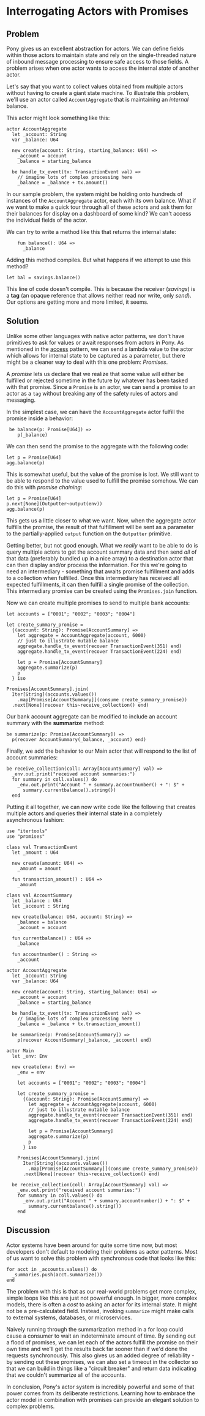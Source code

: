 # Interrogating Actors with Promises

## Problem

Pony gives us an excellent abstraction for actors. We can define fields within those actors to maintain state and rely on the single-threaded nature of inbound message processing to ensure safe access to those fields. A problem arises when one actor wants to access the internal _state_ of another actor.

Let's say that you want to collect values obtained from multiple actors without having to create a giant state machine. To illustrate this problem, we'll use an actor called `AccountAggregate` that is maintaining an _internal_ balance. 

This actor might look something like this:

```pony
actor AccountAggregate
  let _account: String
  var _balance: U64
  
  new create(account: String, starting_balance: U64) =>
    _account = account
    _balance = starting_balance
    
  be handle_tx_event(tx: TransactionEvent val) =>
    // imagine lots of complex processing here
    _balance = _balance + tx.amount()
```

In our sample problem, the system might be holding onto hundreds of instances of the `AccountAggregate` actor, each with its own balance. What if we want to make a quick tour through all of these actors and ask them for their balances for display on a dashboard of some kind? We can't access the individual fields of the actor.

We can try to write a method like this that returns the internal state:

```pony
    fun balance(): U64 =>
      _balance
```

Adding this method compiles. But what happens if we attempt to use this method?

```pony
let bal = savings.balance()
```

This line of code doesn't compile. This is because the receiver (_savings_) is a **tag** (an opaque reference that allows neither read nor write, only _send_). Our options are getting more and more limited, it seems.

## Solution

Unlike some other languages with native actor patterns, we don't have primitives to ask for values or await responses from actors in Pony. As mentioned in the [access](./access.md) pattern, we can send a lambda value to the actor which allows for internal state to be captured as a parameter, but there might be a cleaner way to deal with this one problem: _Promises_.

A _promise_ lets us declare that we realize that some value will either be fulfilled or rejected sometime in the future by whatever has been tasked with that promise. Since a `Promise` is an actor, we can send a promise to an actor as a `tag` without breaking any of the safety rules of actors and messaging.

In the simplest case, we can have the `AccountAggregate` actor fulfill the promise inside a behavior:

```pony
 be balance(p: Promise[U64]) =>
    p(_balance)
```
We can then send the promise to the aggregate with the following code:

```pony
let p = Promise[U64]
agg.balance(p)
```

This is somewhat useful, but the value of the promise is lost. We still want to be able to respond to the value used to fulfill the promise somehow. We can do this with _promise chaining_:

```pony
let p = Promise[U64]
p.next[None](Outputter~output(env))
agg.balance(p)
```

This gets us a little closer to what we want. Now, when the aggregate actor fulfills the promise, the result of that fulfillment will be sent as a parameter to the partially-applied `output` function on the `Outputter` primitive.

Getting better, but not good enough. What we _really_ want to be able to do is query multiple actors to get the account summary data and then send _all_ of that data (preferably bundled up in a nice array) to a destination actor that can then display and/or process the information. For this we're going to need an intermediary - something that awaits promise fulfillment and adds to a collection when fulfilled. Once this intermediary has received all expected fulfillments, it can then fulfill a single promise of the collection. This intermediary promise can be created using the `Promises.join` function.

Now we can create multiple promises to send to multiple bank accounts:

```pony
let accounts = ["0001"; "0002"; "0003"; "0004"]

let create_summary_promise =
  {(account: String): Promise[AccountSummary] =>
    let aggregate = AccountAggregate(account, 6000)
    // just to illustrate mutable balance
    aggregate.handle_tx_event(recover TransactionEvent(351) end)
    aggregate.handle_tx_event(recover TransactionEvent(224) end)

    let p = Promise[AccountSummary]
    aggregate.summarize(p)
    p
  } iso

Promises[AccountSummary].join(
  Iter[String](accounts.values())
    .map[Promise[AccountSummary]](consume create_summary_promise))
  .next[None](recover this~receive_collection() end)
```

Our bank account aggregate can be modified to include an account summary with the **summarize** method:

```pony
be summarize(p: Promise[AccountSummary]) =>    
  p(recover AccountSummary(_balance, _account) end)
```

Finally, we add the behavior to our Main actor that will respond to the list of account summaries:

```pony
be receive_collection(coll: Array[AccountSummary] val) =>
  _env.out.print("received account summaries:")
  for summary in coll.values() do
    _env.out.print("Account " + summary.accountnumber() + ": $" + 
      summary.currentbalance().string())
  end
```

Putting it all together, we can now write code like the following that creates multiple actors and queries their internal state in a completely asynchronous fashion:

```pony
use "itertools"
use "promises"

class val TransactionEvent
  let _amount : U64 

  new create(amount: U64) =>
    _amount = amount 

  fun transaction_amount() : U64 =>
    _amount 

class val AccountSummary
  let _balance : U64
  let _account : String 

  new create(balance: U64, account: String) =>
    _balance = balance
    _account = account

  fun currentbalance() : U64 =>
    _balance 

  fun accountnumber() : String =>
    _account 

actor AccountAggregate
  let _account: String
  var _balance: U64

  new create(account: String, starting_balance: U64) =>
    _account = account
    _balance = starting_balance
    
  be handle_tx_event(tx: TransactionEvent val) =>
    // imagine lots of complex processing here
    _balance = _balance + tx.transaction_amount()

  be summarize(p: Promise[AccountSummary]) =>    
    p(recover AccountSummary(_balance, _account) end)

actor Main
  let _env: Env

  new create(env: Env) =>
    _env = env

    let accounts = ["0001"; "0002"; "0003"; "0004"]

    let create_summary_promise =
      {(account: String): Promise[AccountSummary] =>
        let aggregate = AccountAggregate(account, 6000)
        // just to illustrate mutable balance
        aggregate.handle_tx_event(recover TransactionEvent(351) end)
        aggregate.handle_tx_event(recover TransactionEvent(224) end)

        let p = Promise[AccountSummary]
        aggregate.summarize(p)
        p
      } iso

    Promises[AccountSummary].join(
      Iter[String](accounts.values())
        .map[Promise[AccountSummary]](consume create_summary_promise))
      .next[None](recover this~receive_collection() end)

  be receive_collection(coll: Array[AccountSummary] val) =>
    _env.out.print("received account summaries:")
    for summary in coll.values() do
      _env.out.print("Account " + summary.accountnumber() + ": $" + 
        summary.currentbalance().string())
    end
```

## Discussion

Actor systems have been around for quite some time now, but most developers don't default to modeling their problems as actor patterns. Most of us want to solve this problem with synchronous code that looks like this:

```pony
for acct in _accounts.values() do
  _summaries.push(acct.summarize())
end
```

The problem with this is that as our real-world problems get more complex, simple loops like this are just not powerful enough. In bigger, more complex models, there is often a _cost_ to asking an actor for its internal state. It might not be a pre-calculated field. Instead, invoking `summarize` might make calls to external systems, databases, or microservices. 

Naively running through the summarization method in a for loop could cause a consumer to wait an indeterminate amount of time. By sending out a flood of promises, we can let each of the actors fulfill the promise on their own time and we'll get the results back far sooner than if we'd done the requests synchronously. This also gives us an added degree of reliability - by sending out these promises, we can also set a timeout in the collector so that we can build in things like a "circuit breaker" and return data indicating that we couldn't summarize all of the accounts.

In conclusion, Pony's actor system is incredibly powerful and some of that power comes from its deliberate restrictions. Learning how to embrace the actor model in combination with promises can provide an elegant solution to complex problems.
